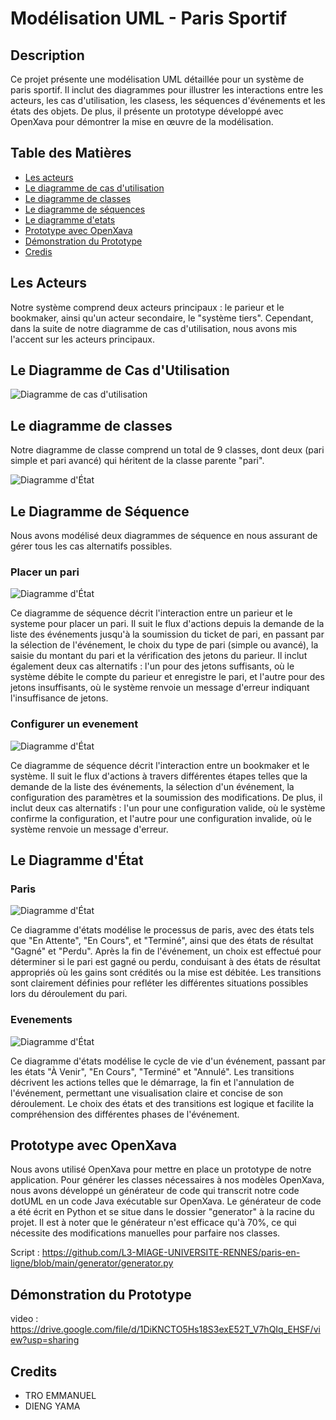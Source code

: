 # Modélisation UML - Paris Sportif

## Description
Ce projet présente une modélisation UML détaillée pour un système de paris sportif. Il inclut des diagrammes pour illustrer les interactions entre les acteurs, les cas d'utilisation, les clasess, les séquences d'événements et les états des objets. De plus, il présente un prototype développé avec OpenXava pour démontrer la mise en œuvre de la modélisation.

## Table des Matières
- [Les acteurs](#les-acteurs)
- [Le diagramme de cas d'utilisation](#le-diagramme-de-cas-dutilisation)
- [Le diagramme de classes](#le-diagramme-de-classes)
- [Le diagramme de séquences](#le-diagramme-de-séquence)
- [Le diagramme d'etats](#le-diagramme-détat)
- [Prototype avec OpenXava](#prototype-avec-openxava)
- [Démonstration du Prototype](#démonstration-du-prototype)
- [Credis](#credits)

## Les Acteurs
Notre système comprend deux acteurs principaux : le parieur et le bookmaker, ainsi qu'un acteur secondaire, le "système tiers". Cependant, dans la suite de notre diagramme de cas d'utilisation, nous avons mis l'accent sur les acteurs principaux.

## Le Diagramme de Cas d'Utilisation

![Diagramme de cas d'utilisation](diagrams/usecase.png)

## Le diagramme de classes
Notre diagramme de classe comprend un total de 9 classes, dont deux (pari simple et pari avancé) qui héritent de la classe parente "pari".

![Diagramme d'État](diagrams/class.png)

## Le Diagramme de Séquence
Nous avons modélisé deux diagrammes de séquence en nous assurant de gérer tous les cas alternatifs possibles.

### Placer un pari
![Diagramme d'État](diagrams/sequence_pari.png)

Ce diagramme de séquence décrit l'interaction entre un parieur et le systeme pour placer un pari. Il suit le flux d'actions depuis la demande de la liste des événements jusqu'à la soumission du ticket de pari, en passant par la sélection de l'événement, le choix du type de pari (simple ou avancé), la saisie du montant du pari et la vérification des jetons du parieur. Il inclut également deux cas alternatifs : l'un pour des jetons suffisants, où le système débite le compte du parieur et enregistre le pari, et l'autre pour des jetons insuffisants, où le système renvoie un message d'erreur indiquant l'insuffisance de jetons.

### Configurer un evenement
![Diagramme d'État](diagrams/sequence_params.png)

Ce diagramme de séquence décrit l'interaction entre un bookmaker et le système. Il suit le flux d'actions à travers différentes étapes telles que la demande de la liste des événements, la sélection d'un événement, la configuration des paramètres et la soumission des modifications. De plus, il inclut deux cas alternatifs : l'un pour une configuration valide, où le système confirme la configuration, et l'autre pour une configuration invalide, où le système renvoie un message d'erreur. 


## Le Diagramme d'État

### Paris
![Diagramme d'État](diagrams/state_pari.png)

Ce diagramme d'états modélise le processus de paris, avec des états tels que "En Attente", "En Cours", et "Terminé", ainsi que des états de résultat "Gagné" et "Perdu". Après la fin de l'événement, un choix est effectué pour déterminer si le pari est gagné ou perdu, conduisant à des états de résultat appropriés où les gains sont crédités ou la mise est débitée. Les transitions sont clairement définies pour refléter les différentes situations possibles lors du déroulement du pari.

### Evenements
![Diagramme d'État](diagrams/state_event.png)

Ce diagramme d'états modélise le cycle de vie d'un événement, passant par les états "À Venir", "En Cours", "Terminé" et "Annulé". Les transitions décrivent les actions telles que le démarrage, la fin et l'annulation de l'événement, permettant une visualisation claire et concise de son déroulement. Le choix des états et des transitions est logique et facilite la compréhension des différentes phases de l'événement.

## Prototype avec OpenXava
Nous avons utilisé OpenXava pour mettre en place un prototype de notre application. Pour générer les classes nécessaires à nos modèles OpenXava, nous avons développé un générateur de code qui transcrit notre code dotUML en un code Java exécutable sur OpenXava. Le générateur de code a été écrit en Python et se situe dans le dossier "generator" à la racine du projet. Il est à noter que le générateur n'est efficace qu'à 70%, ce qui nécessite des modifications manuelles pour parfaire nos classes.

Script : https://github.com/L3-MIAGE-UNIVERSITE-RENNES/paris-en-ligne/blob/main/generator/generator.py

## Démonstration du Prototype
video : https://drive.google.com/file/d/1DiKNCTO5Hs18S3exE52T_V7hQIq_EHSF/view?usp=sharing

## Credits
- TRO EMMANUEL
- DIENG YAMA
